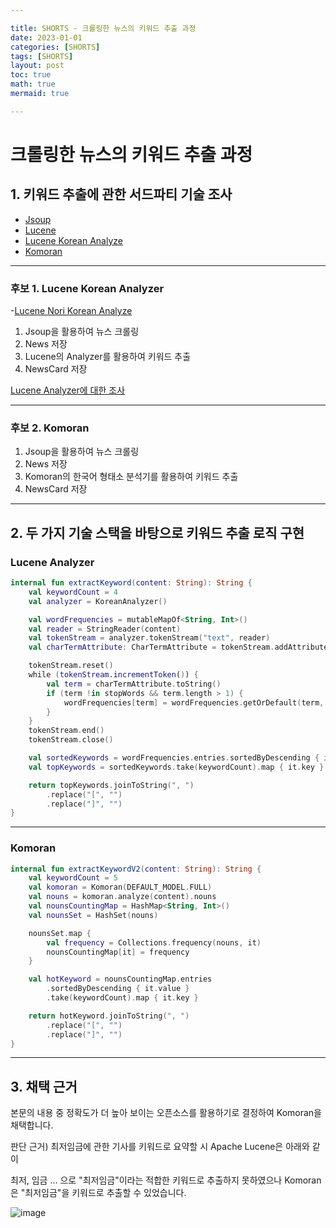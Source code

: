 ```yaml
---

title: SHORTS - 크롤링한 뉴스의 키워드 추출 과정
date: 2023-01-01
categories: [SHORTS]
tags: [SHORTS]
layout: post
toc: true
math: true
mermaid: true

---
```


# 크롤링한 뉴스의 키워드 추출 과정

## 1. 키워드 추출에 관한 서드파티 기술 조사

- [Jsoup](https://jsoup.org/)
- [Lucene](https://mvnrepository.com/artifact/org.apache.lucene/lucene-core)
- [Lucene Korean Analyze](https://lucene.apache.org/core/7_4_0/analyzers-nori/org/apache/lucene/analysis/ko/KoreanAnalyzer.html)
- [Komoran](https://docs.komoran.kr/)

---

### 후보 1. Lucene Korean Analyzer

-[Lucene Nori Korean Analyze](https://m.blog.naver.com/websearch/221795964259)

1. Jsoup을 활용하여 뉴스 크롤링
2. News 저장
3. Lucene의 Analyzer를 활용하여 키워드 추출
4. NewsCard 저장

[Lucene Analyzer에 대한 조사](https://k-diger.github.io/posts/ApacheLucene/)

---

### 후보 2. Komoran

1. Jsoup을 활용하여 뉴스 크롤링
2. News 저장
3. Komoran의 한국어 형태소 분석기를 활용하여 키워드 추출
4. NewsCard 저장

---

## 2. 두 가지 기술 스택을 바탕으로 키워드 추출 로직 구현

### Lucene Analyzer

```kotlin
internal fun extractKeyword(content: String): String {
    val keywordCount = 4
    val analyzer = KoreanAnalyzer()

    val wordFrequencies = mutableMapOf<String, Int>()
    val reader = StringReader(content)
    val tokenStream = analyzer.tokenStream("text", reader)
    val charTermAttribute: CharTermAttribute = tokenStream.addAttribute(CharTermAttribute::class.java)

    tokenStream.reset()
    while (tokenStream.incrementToken()) {
        val term = charTermAttribute.toString()
        if (term !in stopWords && term.length > 1) {
            wordFrequencies[term] = wordFrequencies.getOrDefault(term, 0) + 1
        }
    }
    tokenStream.end()
    tokenStream.close()

    val sortedKeywords = wordFrequencies.entries.sortedByDescending { it.value }
    val topKeywords = sortedKeywords.take(keywordCount).map { it.key }

    return topKeywords.joinToString(", ")
        .replace("[", "")
        .replace("]", "")
}
```

---

### Komoran

```kotlin
internal fun extractKeywordV2(content: String): String {
    val keywordCount = 5
    val komoran = Komoran(DEFAULT_MODEL.FULL)
    val nouns = komoran.analyze(content).nouns
    val nounsCountingMap = HashMap<String, Int>()
    val nounsSet = HashSet(nouns)

    nounsSet.map {
        val frequency = Collections.frequency(nouns, it)
        nounsCountingMap[it] = frequency
    }

    val hotKeyword = nounsCountingMap.entries
        .sortedByDescending { it.value }
        .take(keywordCount).map { it.key }

    return hotKeyword.joinToString(", ")
        .replace("[", "")
        .replace("]", "")
}
```

---

## 3. 채택 근거

본문의 내용 중 정확도가 더 높아 보이는 오픈소스를 활용하기로 결정하여 Komoran을 채택합니다.

판단 근거) 최저임금에 관한 기사를 키워드로 요약할 시 Apache Lucene은 아래와 같이

최저, 임금 ... 으로 "최저임금"이라는 적합한 키워드로 추출하지 못하였으나 Komoran은 "최저임금"을 키워드로 추출할 수 있었습니다.

![image](https://github.com/mash-up-kr/SeeYouAgain_Spring/assets/60564431/7f3765b8-a674-479d-a840-9119cd914034)

